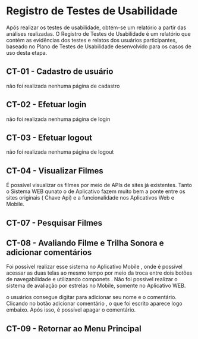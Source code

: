 # Registro de Testes de Usabilidade

Após realizar os testes de usabilidade, obtém-se um relatório a partir das análises realizadas. O Registro de Testes de Usabilidade é um relatório que contém as evidências dos testes e relatos dos usuários participantes, baseado no Plano de Testes de Usabilidade desenvolvido para os casos de uso desta etapa.


## CT-01 - Cadastro de usuário

não foi realizada nenhuma página de cadastro

## CT-02 - Efetuar login

não foi realizada nenhuma página de login

## CT-03 - Efetuar logout

não foi realizada nenhuma página de logout 

## CT-04 - Visualizar Filmes

É possível visualizar os filmes por meio de APIs de sites já existentes. Tanto o Sistema WEB qunato o de Aplicativo fazem muito bem a ponte entre os sites originais ( Chave Api) e a funcionalidade nos Aplicativos Web e Mobile. 

## CT-07 - Pesquisar Filmes


## CT-08 - Avaliando Filme e Trilha Sonora e adicionar comentários

Foi possível realizar esse sistema no Aplicativo Mobile , onde é possível acessar as duas telas ao mesmo tempo por meio da troca entre dois botões de navegabilidade e utilizando componets . Não foi possível realizar o sistema de avaliação por estrelas no Mobile, somente no Aplicativo WEB. 

o usuários consegue digitar para adicionar seu nome e o comentário. Clicando no botão adicionar comentário , o que foi escrito aparece logo embaixo. Após isso, é possível apagar o comentário. 
## CT-09 - Retornar ao Menu Principal
